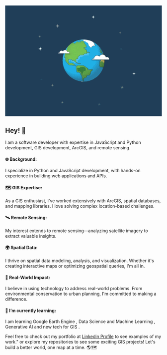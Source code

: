 
![SSM Banner Image](./giftest.gif)


<h2>Hey! 👋</h2>


I am a software developer with expertise in JavaScript and Python development, GIS development, ArcGIS, and remote sensing.


#### 🌐 **Background**: 
I specialize in Python and JavaScript development, with hands-on experience in building web applications and APIs.
#### 🗺️ **GIS Expertise**: 
As a GIS enthusiast, I've worked extensively with ArcGIS, spatial databases, and mapping libraries. I love solving complex location-based challenges.
#### 🛰️ **Remote Sensing**:
My interest extends to remote sensing—analyzing satellite imagery to extract valuable insights.
#### 🌍 **Spatial Data**:
I thrive on spatial data modeling, analysis, and visualization. Whether it's creating interactive maps or optimizing geospatial queries, I'm all in.
#### 🚀 **Real-World Impact**:
I believe in using technology to address real-world problems. From environmental conservation to urban planning, I'm committed to making a difference.
#### 🌱 I’m currently learning:
I am learning Google Earth Engine , Data Science and Machine Learning , Generative AI and new tech for GIS .


Feel free to check out my portfolio at [Linkedin Profile](https://www.linkedin.com/in/soumya-saswat-mishra-5097a8a2/) to see examples of my work." or explore my repositories to see some exciting GIS projects! Let's build a better world, one map at a time. 🌎🗺️







<!--
**saswat97/saswat97** is a ✨ _special_ ✨ repository because its `README.md` (this file) appears on your GitHub profile.

Here are some ideas to get you started:

- 🔭 I’m currently working on ...
- 🌱 I’m currently learning ...
- 👯 I’m looking to collaborate on ...
- 🤔 I’m looking for help with ...
- 💬 Ask me about ...
- 📫 How to reach me: ...
- 😄 Pronouns: ...
- ⚡ Fun fact: ...

I have a deep understanding of spatial data modeling, analysis, and visualization, and I'm passionate about building applications that leverage these concepts to solve real-world problems. Feel free to check out my portfolio at [Linkedin Profile](https://www.linkedin.com/in/soumya-saswat-mishra-5097a8a2/) to see examples of my work."
-->
